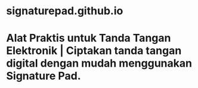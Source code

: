 # signaturepad.github.io
# Alat Praktis untuk Tanda Tangan Elektronik | Ciptakan tanda tangan digital dengan mudah menggunakan Signature Pad.
